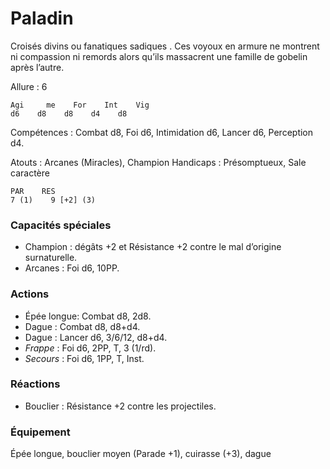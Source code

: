 # Paladin
Croisés divins ou fanatiques sadiques . Ces voyoux en armure ne montrent ni compassion ni remords alors qu’ils massacrent une famille de gobelin après l’autre.

Allure : 6    

    Agi     me    For    Int    Vig
    d6    d8    d8    d4    d8

Compétences : Combat d8, Foi d6, Intimidation d6, Lancer d6, Perception d4.

Atouts : Arcanes (Miracles), Champion
Handicaps : Présomptueux, Sale caractère

    PAR    RES
    7 (1)    9 [+2] (3) 

### Capacités spéciales
- Champion : dégâts +2 et Résistance +2 contre le mal d’origine surnaturelle.
- Arcanes : Foi d6, 10PP.

### Actions
- Épée longue: Combat d8, 2d8.
- Dague : Combat d8, d8+d4.
- Dague : Lancer d6, 3/6/12, d8+d4.
- _Frappe_ : Foi d6, 2PP, T, 3 (1/rd).
- _Secours_ : Foi d6, 1PP, T, Inst.

### Réactions
- Bouclier : Résistance +2 contre les projectiles.

### Équipement
Épée longue, bouclier moyen (Parade +1), cuirasse (+3), dague
